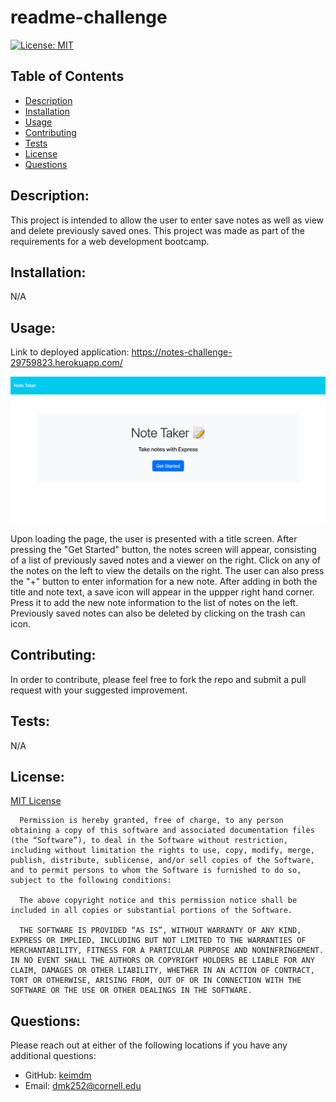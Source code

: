 # readme-challenge
[![License: MIT](https://img.shields.io/badge/License-MIT-yellow.svg)](https://opensource.org/licenses/MIT)
## Table of Contents
* [Description](#description)
* [Installation](#installation)
* [Usage](#usage)
* [Contributing](#contributing)
* [Tests](#tests)
* [License](#license)
* [Questions](#questions)
## Description:
This project is intended to allow the user to enter save notes as well as view and delete previously saved ones. This project was made as part of the requirements for a web development bootcamp.

## Installation:
N/A

## Usage:

Link to deployed application: https://notes-challenge-29759823.herokuapp.com/

![](./public/assets/images/screenshot.png)

Upon loading the page, the user is presented with a title screen. After pressing the "Get Started" button, the notes screen will appear, consisting of a list of previously saved notes and a viewer on the right. Click on any of the notes on the left to view the details on the right. The user can also press the "+" button to enter information for a new note. After adding in both the title and note text, a save icon will appear in the uppper right hand corner. Press it to add the new note information to the list of notes on the left. Previously saved notes can also be deleted by clicking on the trash can icon.

## Contributing:
In order to contribute, please feel free to fork the repo and submit a pull request with your suggested improvement.

## Tests:
N/A

## License:
[MIT License](https://opensource.org/license/mit/)

      Permission is hereby granted, free of charge, to any person obtaining a copy of this software and associated documentation files (the “Software”), to deal in the Software without restriction, including without limitation the rights to use, copy, modify, merge, publish, distribute, sublicense, and/or sell copies of the Software, and to permit persons to whom the Software is furnished to do so, subject to the following conditions:
      
      The above copyright notice and this permission notice shall be included in all copies or substantial portions of the Software.
      
      THE SOFTWARE IS PROVIDED “AS IS”, WITHOUT WARRANTY OF ANY KIND, EXPRESS OR IMPLIED, INCLUDING BUT NOT LIMITED TO THE WARRANTIES OF MERCHANTABILITY, FITNESS FOR A PARTICULAR PURPOSE AND NONINFRINGEMENT. IN NO EVENT SHALL THE AUTHORS OR COPYRIGHT HOLDERS BE LIABLE FOR ANY CLAIM, DAMAGES OR OTHER LIABILITY, WHETHER IN AN ACTION OF CONTRACT, TORT OR OTHERWISE, ARISING FROM, OUT OF OR IN CONNECTION WITH THE SOFTWARE OR THE USE OR OTHER DEALINGS IN THE SOFTWARE.
      
      
## Questions:
Please reach out at either of the following locations if you have any additional questions:
* GitHub: [keimdm](https://github.com/keimdm)
* Email: dmk252@cornell.edu
